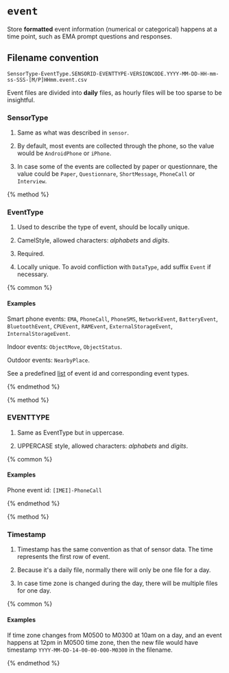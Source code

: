 # `event`

Store **formatted** event information (numerical or categorical) happens at a time point, such as EMA prompt questions and responses.

## Filename convention

```
SensorType-EventType.SENSORID-EVENTTYPE-VERSIONCODE.YYYY-MM-DD-HH-mm-ss-SSS-[M/P]HHmm.event.csv
```

Event files are divided into **daily** files, as hourly files will be too sparse to be insightful.

### SensorType

1. Same as what was described in `sensor`.

2. By default, most events are collected through the phone, so the value would be `AndroidPhone` or `iPhone`.

3. In case some of the events are collected by paper or questionnare, the value could be `Paper`, `Questionnare`, `ShortMessage`, `PhoneCall` or `Interview`.

{% method %}
### EventType

1. Used to describe the type of event, should be locally unique.

2. CamelStyle, allowed characters: *alphabets* and *digits*.

3. Required.

4. Locally unique. To avoid confliction with `DataType`, add suffix `Event` if necessary.

{% common %}

#### Examples

Smart phone events: `EMA`, `PhoneCall`, `PhoneSMS`, `NetworkEvent`, `BatteryEvent`, `BluetoothEvent`, `CPUEvent`, `RAMEvent`, `ExternalStorageEvent`, `InternalStorageEvent`.

Indoor events: `ObjectMove`, `ObjectStatus`.

Outdoor events: `NearbyPlace`.

See a predefined [list](#) of event id and corresponding event types.

{% endmethod %}

{% method %}

### EVENTTYPE

1. Same as EventType but in uppercase.

2. UPPERCASE style, allowed characters: *alphabets* and *digits*.

{% common %}

#### Examples

Phone event id: `[IMEI]-PhoneCall`

{% endmethod %}

{% method %}

### Timestamp

1. Timestamp has the same convention as that of sensor data. The time represents the first row of event.

2. Because it's a daily file, normally there will only be one file for a day. 

3. In case time zone is changed during the day, there will be multiple files for one day.

{% common %}

#### Examples

If time zone changes from M0500 to M0300 at 10am on a day, and an event happens at 12pm in M0500 time zone, then the new file would have timestamp `YYYY-MM-DD-14-00-00-000-M0300` in the filename.



{% endmethod %}



